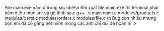 File main.exe nằm ở trong src nhé!\n
Khi xuất file main.exe thì terminal phải nằm ở thư mục src và gõ lệnh sau: g++ -o main main.c modules/products.c modules/carts.c modules/orders.c modules/file.c \n
Bug còn nhiều nhưng bọn em đã cố gắng hết mình mong các anh chị dui dẻ hoan hỉ :>
